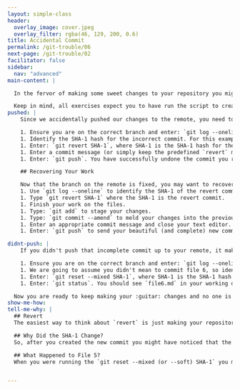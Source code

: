 ```yaml
---
layout: simple-class
header:
  overlay_image: cover.jpeg
  overlay_filter: rgba(46, 129, 200, 0.6)
title: Accidental Commit
permalink: /git-trouble/06
next-page: /git-trouble/02
facilitator: false
sidebar:
  nav: "advanced"
main-content: |  

  In the fervor of making some sweet changes to your repository you might accidentally commit changes before you were actually ready to.   This mistake can be quickly fixed and you can get back to making your project :sparkle:.

  Keep in mind, all exercises expect you to have run the script to create files using the scripts found on the [Set Up Your Environment](/on-demand/git-trouble/01) page.
pushed: |
    Since we accidentally pushed our changes to the remote, you need to `revert` the commit (or commits) to prevent them creating any problems for other collaborators.

    1. Ensure you are on the correct branch and enter: `git log --oneline`.
    1. Identify the SHA-1 hash for the incorrect commit. For this example, let's use the **adding file 4** commit.
    1. Enter: `git revert SHA-1`, where SHA-1 is the SHA-1 hash for the commit where you created **file 4**.
    1. Enter a commit message (or simply keep the predefined `revert` message) and close the editor.
    1. Enter: `git push`. You have successfully undone the commit you recently `push`ed to your remote.

    ## Recovering Your Work

    Now that the branch on the remote is fixed, you may want to recover that accidental commit and finish your work. Here's how you can do it:
    1. Use `git log --oneline` to identify the SHA-1 of the revert commit. If you left the default message, it will say something like `Revert "adding file 4"`.
    1. Type `git revert SHA-1` where the SHA-1 is the revert commit.
    1. Finish your work on the files.
    1. Type: `git add` to stage your changes.
    1. Type: `git commit --amend` to meld your changes into the previous commit.
    1. Enter an appropriate commit message and close your text editor.
    1. Enter: `git push` to send your beautiful (and complete) new commit to the remote.

didnt-push: |
    If you didn't push that incomplete commit up to your remote, it makes it a little bit easier to resolve this misstep.

    1. Ensure you are on the correct branch and enter: `git log --oneline`.
    1. We are going to assume you didn't mean to commit file 6, so identify the SHA-1 hash for the **adding file 5** commit.
    1. Enter: `git reset --mixed SHA-1`, where SHA-1 is the SHA-1 hash associated with the **adding file 5** commit.
    1. Enter: `git status`. You should see `file6.md` in your working directory.

  Now you are ready to keep making your :guitar: changes and no one is the wiser!
show-me-how:
tell-me-why: |
  ## Revert
  The easiest way to think about `revert` is just making your repository do the exact opposite of an existing commit and creating a new commit to record that change. Revert is useful when trying to reverse the changes made in a specific commit, and even _more_ useful if you pushed a change that your want to reverse to your remote. If you want to reverse a large group of changes and haven't pushed (you can actually use this if you have pushed, but there are some caveats to consider) you could use `reset`. For more information about `reset`, check out the 'Tell me why' section in the [Commit Message Sucks](/on-demand/git-trouble/03) scenario.

  ## Why Did the SHA-1 Change?
  So, after you created the new commit you might have noticed that the SHA-1 associated with the commit for `file6.md` is now different. That is because the SHA-1 doesn't just identify the file (or files) that have been committed. It also contains additional information like Date, Time, Author, and other information. So, even though you might have created a commit with the exact same file from before, you will have a completely new SHA-1 hash for the commit. Pretty cool, huh?

  ## What Happened to File 5?
  When you were running the `git reset --mixed (or --soft) SHA-1` you might have expected `file5.md` to be included in the files that got sent to the Staging Area or Working Directory. In the 'Tell Me Why' section of the [Committed to the Wrong Branch](/on-demand/git-trouble/04) scenario, we describe a similar situation (What Happened to File 4?). If you want additional context as to why `file5.md` didn't get grabbed when you used `reset`, review that section.


---
```

